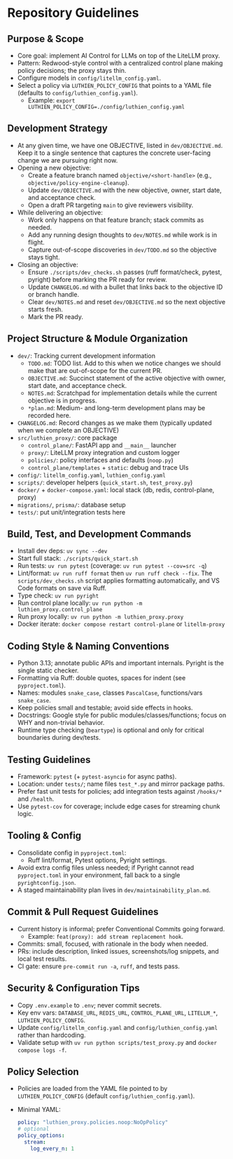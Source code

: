 # Repository Guidelines

## Purpose & Scope

- Core goal: implement AI Control for LLMs on top of the LiteLLM proxy.
- Pattern: Redwood-style control with a centralized control plane making policy decisions; the proxy stays thin.
- Configure models in `config/litellm_config.yaml`.
- Select a policy via `LUTHIEN_POLICY_CONFIG` that points to a YAML file (defaults to `config/luthien_config.yaml`).
  - Example: `export LUTHIEN_POLICY_CONFIG=./config/luthien_config.yaml`

## Development Strategy

- At any given time, we have one OBJECTIVE, listed in `dev/OBJECTIVE.md`. Keep it to a single sentence that captures the concrete user-facing change we are pursuing right now.
- Opening a new objective:
  - Create a feature branch named `objective/<short-handle>` (e.g., `objective/policy-engine-cleanup`).
  - Update `dev/OBJECTIVE.md` with the new objective, owner, start date, and acceptance check.
  - Open a draft PR targeting `main` to give reviewers visibility.
- While delivering an objective:
  - Work only happens on that feature branch; stack commits as needed.
  - Add any running design thoughts to `dev/NOTES.md` while work is in flight.
  - Capture out-of-scope discoveries in `dev/TODO.md` so the objective stays tight.
- Closing an objective:
  - Ensure `./scripts/dev_checks.sh` passes (ruff format/check, pytest, pyright) before marking the PR ready for review.
  - Update `CHANGELOG.md` with a bullet that links back to the objective ID or branch handle.
  - Clear `dev/NOTES.md` and reset `dev/OBJECTIVE.md` so the next objective starts fresh.
  - Mark the PR ready.

## Project Structure & Module Organization

- `dev/`: Tracking current development information
  - `TODO.md`: TODO list. Add to this when we notice changes we should make that are out-of-scope for the current PR.
  - `OBJECTIVE.md`: Succinct statement of the active objective with owner, start date, and acceptance check.
  - `NOTES.md`: Scratchpad for implementation details while the current objective is in progress.
  - `*plan.md`: Medium- and long-term development plans may be recorded here.
- `CHANGELOG.md`: Record changes as we make them (typically updated when we complete an OBJECTIVE)
- `src/luthien_proxy/`: core package
  - `control_plane/`: FastAPI app and `__main__` launcher
  - `proxy/`: LiteLLM proxy integration and custom logger
  - `policies/`: policy interfaces and defaults (`noop.py`)
  - `control_plane/templates` + `static`: debug and trace UIs
- `config/`: `litellm_config.yaml`, `luthien_config.yaml`
- `scripts/`: developer helpers (`quick_start.sh`, `test_proxy.py`)
- `docker/` + `docker-compose.yaml`: local stack (db, redis, control-plane, proxy)
- `migrations/`, `prisma/`: database setup
- `tests/`: put unit/integration tests here

## Build, Test, and Development Commands

- Install dev deps: `uv sync --dev`
- Start full stack: `./scripts/quick_start.sh`
- Run tests: `uv run pytest` (coverage: `uv run pytest --cov=src -q`)
- Lint/format: `uv run ruff format` then `uv run ruff check --fix`. The `scripts/dev_checks.sh` script applies formatting automatically, and VS Code formats on save via Ruff.
- Type check: `uv run pyright`
- Run control plane locally: `uv run python -m luthien_proxy.control_plane`
- Run proxy locally: `uv run python -m luthien_proxy.proxy`
- Docker iterate: `docker compose restart control-plane` or `litellm-proxy`

## Coding Style & Naming Conventions

- Python 3.13; annotate public APIs and important internals. Pyright is the single static checker.
- Formatting via Ruff: double quotes, spaces for indent (see `pyproject.toml`).
- Names: modules `snake_case`, classes `PascalCase`, functions/vars `snake_case`.
- Keep policies small and testable; avoid side effects in hooks.
- Docstrings: Google style for public modules/classes/functions; focus on WHY and non-trivial behavior.
- Runtime type checking (`beartype`) is optional and only for critical boundaries during dev/tests.

## Testing Guidelines

- Framework: `pytest` (+ `pytest-asyncio` for async paths).
- Location: under `tests/`; name files `test_*.py` and mirror package paths.
- Prefer fast unit tests for policies; add integration tests against `/hooks/*` and `/health`.
- Use `pytest-cov` for coverage; include edge cases for streaming chunk logic.

## Tooling & Config

- Consolidate config in `pyproject.toml`:
  - Ruff lint/format, Pytest options, Pyright settings.
- Avoid extra config files unless needed; if Pyright cannot read `pyproject.toml` in your environment, fall back to a single `pyrightconfig.json`.
- A staged maintainability plan lives in `dev/maintainability_plan.md`.

## Commit & Pull Request Guidelines

- Current history is informal; prefer Conventional Commits going forward.
  - Example: `feat(proxy): add stream replacement hook`.
- Commits: small, focused, with rationale in the body when needed.
- PRs: include description, linked issues, screenshots/log snippets, and local test results.
- CI gate: ensure `pre-commit run -a`, `ruff`, and tests pass.

## Security & Configuration Tips

- Copy `.env.example` to `.env`; never commit secrets.
- Key env vars: `DATABASE_URL`, `REDIS_URL`, `CONTROL_PLANE_URL`, `LITELLM_*`, `LUTHIEN_POLICY_CONFIG`.
- Update `config/litellm_config.yaml` and `config/luthien_config.yaml` rather than hardcoding.
- Validate setup with `uv run python scripts/test_proxy.py` and `docker compose logs -f`.

## Policy Selection

- Policies are loaded from the YAML file pointed to by `LUTHIEN_POLICY_CONFIG` (default `config/luthien_config.yaml`).
- Minimal YAML:

  ```yaml
  policy: "luthien_proxy.policies.noop:NoOpPolicy"
  # optional
  policy_options:
    stream:
      log_every_n: 1
  ```
